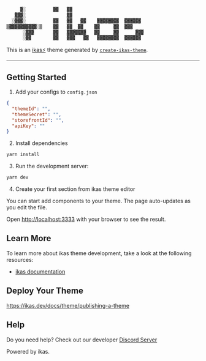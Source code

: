 ```bash
     ▓░          ▓▓   ▓▓
   ▓▓▓░               ▓▓
  ░▓▓▓░          ▓▓   ▓▓   ▓▓    ▓▓▓▓▓▓▓▓  ▓▓▓▓▓▓
▒▓▓▓▓▓▓▓▓▓▓░▒    ▓▓   ▓▓  ▓▓    ▓▓     ▓▓  ▓▓▓
      ░▓▓▓       ▓▓   ▓▓▓▓▓▓▓   ▓▓     ▓▓      ▓▓▓
      ░▓▓        ▓▓   ▓▓▓   ▓▓   ▓▓▓▓▓▓▓▓  ▓▓▓▓▓▓
```

This is an [ikas⚡️](https://ikas.com) theme generated by [`create-ikas-theme`](https://ikas.dev/docs/intro).

---

## Getting Started

1. Add your configs to `config.json`

```json
{
  "themeId": "",
  "themeSecret": "",
  "storefrontId": "",
  "apiKey": ""
}
```

2. Install dependencies

```bash
yarn install
```

3. Run the development server:

```bash
yarn dev
```

4. Create your first section from ikas theme editor

You can start add components to your theme. The page auto-updates as you edit the file.

Open [http://localhost:3333](http://localhost:3333) with your browser to see the result.

## Learn More

To learn more about ikas theme development, take a look at the following resources:

- [ikas documentation](https://ikas.dev/docs/theme/getting-started/introduction)

## Deploy Your Theme

https://ikas.dev/docs/theme/publishing-a-theme

## Help

Do you need help? Check out our developer [Discord Server](https://discord.gg/cpFgQtVSc4)

Powered by ikas.
